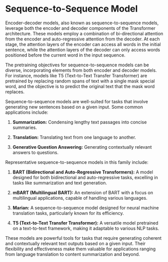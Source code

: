 <h1>Sequence-to-Sequence Model</h1>

Encoder-decoder models, also known as sequence-to-sequence models, leverage both the encoder and decoder components of the Transformer architecture. These models employ a combination of bi-directional attention from the encoder and auto-regressive attention from the decoder. At each stage, the attention layers of the encoder can access all words in the initial sentence, while the attention layers of the decoder can only access words positioned before the current word in the input sequence.

The pretraining objectives for sequence-to-sequence models can be diverse, incorporating elements from both encoder and decoder models. For instance, models like T5 (Text-to-Text Transfer Transformer) are pretrained by replacing random spans of text with a single mask special word, and the objective is to predict the original text that the mask word replaces.

Sequence-to-sequence models are well-suited for tasks that involve generating new sentences based on a given input. Some common applications include:

1. **Summarization:** Condensing lengthy text passages into concise summaries.
  
2. **Translation:** Translating text from one language to another.
  
3. **Generative Question Answering:** Generating contextually relevant answers to questions.

Representative sequence-to-sequence models in this family include:

1. **BART (Bidirectional and Auto-Regressive Transformers):** A model designed for both bidirectional and auto-regressive tasks, excelling in tasks like summarization and text generation.

2. **mBART (Multilingual BART):** An extension of BART with a focus on multilingual applications, capable of handling various languages.

3. **Marian:** A sequence-to-sequence model designed for neural machine translation tasks, particularly known for its efficiency.

4. **T5 (Text-to-Text Transfer Transformer):** A versatile model pretrained on a text-to-text framework, making it adaptable to various NLP tasks.

These models are powerful tools for tasks that require generating coherent and contextually relevant text outputs based on a given input. Their flexibility and effectiveness make them valuable for applications ranging from language translation to content summarization and beyond.
